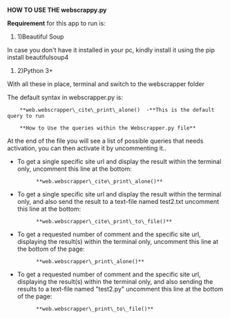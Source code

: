 

**HOW TO USE THE webscrappy.py**

**Requirement** for this app to run is:

1. 1)Beautiful Soup

In case you don&#39;t have it installed in your pc, kindly install it using the pip install beautifulsoup4

1. 2)Python 3+

With all these in place, terminal and switch to the webscrapper folder

The default syntax in webscrapper.py is:

        **web.webscrapper\_cite\_print\_alone()  -**This is the default query to run

		**How to Use the queries within the Webscrapper.py file**

At the end of the file you will see a list of possible queries that needs activation, you can then activate it by uncommenting it..

- To get a single specific site url and display the result within the terminal only, uncomment this line at the bottom:

			**web.webscrapper\_cite\_print\_alone()**

- To get a single specific site url and display the result within the terminal only, and also send the result to a text-file named test2.txt uncomment this line at the bottom:

			**web.webscrapper\_cite\_print\_to\_file()**


- To get a requested number of comment and the specific site url, displaying the result(s) within the terminal only, uncomment this line at the bottom of the page:

			**web.webscrapper\_print\_alone()**

- To get a requested number of comment and the specific site url, displaying the result(s) within the terminal only, and also sending the results to a text-file named &quot;test2.py&quot; uncomment this line at the bottom of the page:

			**web.webscrapper\_print\_to\_file()**

